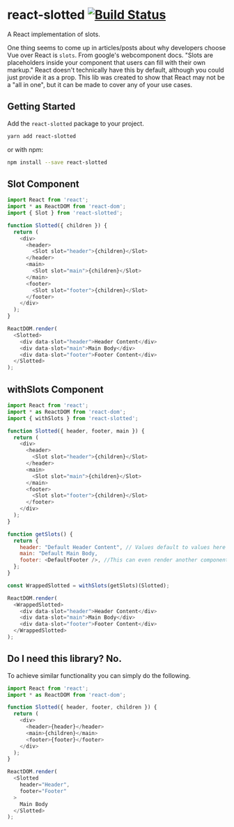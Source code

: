 # react-slotted [![Build Status](https://travis-ci.org/dmiller9911/react-slotted.svg?branch=master)](https://travis-ci.org/dmiller9911/react-slotted)
A React implementation of slots.

One thing seems to come up in articles/posts about why developers choose Vue over React is `slots`. From google's webcomponent docs. "Slots are placeholders inside your component that users can fill with their own markup."  React doesn't technically have this by default, although you could just provide it as a prop.  This lib was created to show that React may not be a "all in one", but it can be made to cover any of your use cases.

## Getting Started

Add the `react-slotted` package to your project.

```bash
yarn add react-slotted
```

or with npm:

```bash
npm install --save react-slotted
```

## Slot Component

```js
import React from 'react';
import * as ReactDOM from 'react-dom';
import { Slot } from 'react-slotted';

function Slotted({ children }) {
  return (
    <div>
      <header>
        <Slot slot="header">{children}</Slot>
      </header>
      <main>
        <Slot slot="main">{children}</Slot>
      </main>
      <footer>
        <Slot slot="footer">{children}</Slot>
      </footer>
    </div>
  );
}

ReactDOM.render(
  <Slotted>
    <div data-slot="header">Header Content</div>
    <div data-slot="main">Main Body</div>
    <div data-slot="footer">Footer Content</div>
  </Slotted>
);

```

## withSlots Component

```js
import React from 'react';
import * as ReactDOM from 'react-dom';
import { withSlots } from 'react-slotted';

function Slotted({ header, footer, main }) {
  return (
    <div>
      <header>
        <Slot slot="header">{children}</Slot>
      </header>
      <main>
        <Slot slot="main">{children}</Slot>
      </main>
      <footer>
        <Slot slot="footer">{children}</Slot>
      </footer>
    </div>
  );
}

function getSlots() {
  return {
    header: "Default Header Content", // Values default to values here
    main: "Default Main Body,
    footer: <DefaultFooter />, //This can even render another component
  };
}

const WrappedSlotted = withSlots(getSlots)(Slotted);

ReactDOM.render(
  <WrappedSlotted>
    <div data-slot="header">Header Content</div>
    <div data-slot="main">Main Body</div>
    <div data-slot="footer">Footer Content</div>
  </WrappedSlotted>
);

```

## Do I need this library? No.

To achieve similar functionality you can simply do the following.

```js
import React from 'react';
import * as ReactDOM from 'react-dom';

function Slotted({ header, footer, children }) {
  return (
    <div>
      <header>{header}</header>
      <main>{children}</main>
      <footer>{footer}</footer>
    </div>
  );
}

ReactDOM.render(
  <Slotted
    header="Header",
    footer="Footer"
  >
    Main Body
  </Slotted>
);
```

